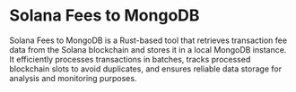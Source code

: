 # Solana Fees to MongoDB

Solana Fees to MongoDB is a Rust-based tool that retrieves transaction fee data from the Solana blockchain and stores it in a local MongoDB instance. It efficiently processes transactions in batches, tracks processed blockchain slots to avoid duplicates, and ensures reliable data storage for analysis and monitoring purposes.
